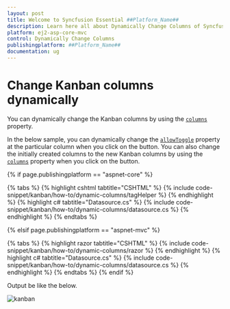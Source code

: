 ```yaml
---
layout: post
title: Welcome to Syncfusion Essential ##Platform_Name##
description: Learn here all about Dynamically Change Columns of Syncfusion Essential ##Platform_Name## widgets based on HTML5 and jQuery.
platform: ej2-asp-core-mvc
control: Dynamically Change Columns
publishingplatform: ##Platform_Name##
documentation: ug
---
```



# Change Kanban columns dynamically

You can dynamically change the Kanban columns by using the [`columns`](../../api/kanban#columns) property.

 In the below sample, you can dynamically change the [`allowToggle`](../../api/kanban/columnsModel/#allowtoggle) property at the particular column when you click on the button. You can also change the initially created columns to the new Kanban columns by using the [`columns`](../../api/kanban#columns) property when you click on the button.

{% if page.publishingplatform == "aspnet-core" %}

{% tabs %}
{% highlight cshtml tabtitle="CSHTML" %}
{% include code-snippet/kanban/how-to/dynamic-columns/tagHelper %}
{% endhighlight %}
{% highlight c# tabtitle="Datasource.cs" %}
{% include code-snippet/kanban/how-to/dynamic-columns/datasource.cs %}
{% endhighlight %}
{% endtabs %}

{% elsif page.publishingplatform == "aspnet-mvc" %}

{% tabs %}
{% highlight razor tabtitle="CSHTML" %}
{% include code-snippet/kanban/how-to/dynamic-columns/razor %}
{% endhighlight %}
{% highlight c# tabtitle="Datasource.cs" %}
{% include code-snippet/kanban/how-to/dynamic-columns/datasource.cs %}
{% endhighlight %}
{% endtabs %}
{% endif %}



Output be like the below.

![kanban](./images/dynamic-columns.PNG)
